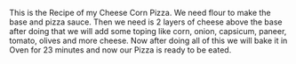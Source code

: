 This is the Recipe of my Cheese Corn Pizza. We need flour to make the base and pizza sauce. Then we need is 2 layers of cheese above the base after doing that we will add some toping like corn, onion, capsicum, paneer, tomato, olives and more cheese. Now after doing all of this we will bake it in Oven for 23 minutes and now our Pizza is ready to be eated.